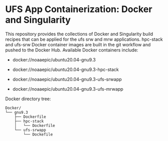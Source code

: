 # UFS App Containerization: Docker and Singularity

This repository provides the collections of Docker and Singularity build recipes that can be applied for the ufs srw and mrw applications. hpc-stack and ufs-srw Docker container images are built in the git workflow and pushed to the Docker Hub. Available Docker containers include:

* docker://noaaepic/ubuntu20.04-gnu9.3

* docker://noaaepic/ubuntu20.04-gnu9.3-hpc-stack

* docker://noaaepic/ubuntu20.04-gnu9.3-ufs-srwapp

* docker://noaaepic/ubuntu20.04-gnu9.3-ufs-mrwapp

Docker directory tree:

```
Docker/
└── gnu9.3
    ├── Dockerfile
    ├── hpc-stack
    │   └── Dockerfile
    └── ufs-srwapp
        └── Dockefile
```